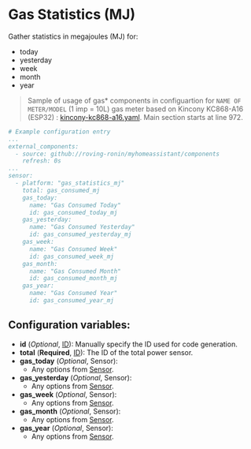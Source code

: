 # Gas Statistics (MJ)

Gather statistics in megajoules (MJ) for:
* today
* yesterday
* week
* month
* year

> Sample of usage of gas* components in configuartion for `NAME OF METER/MODEL` (1 imp = 10L) gas meter based on Kincony KC868-A16 (ESP32) : [kincony-kc868-a16.yaml](../../esphome/kincony-kc868-a16.yaml). Main section starts at line 972.

```yaml
# Example configuration entry
...
external_components:
  - source: github://roving-ronin/myhomeassistant/components
    refresh: 0s
...
sensor:
  - platform: "gas_statistics_mj"
    total: gas_consumed_mj
    gas_today:
      name: "Gas Consumed Today"
      id: gas_consumed_today_mj
    gas_yesterday:
      name: "Gas Consumed Yesterday"
      id: gas_consumed_yesterday_mj
    gas_week:
      name: "Gas Consumed Week"
      id: gas_consumed_week_mj
    gas_month:
      name: "Gas Consumed Month"
      id: gas_consumed_month_mj
    gas_year:
      name: "Gas Consumed Year"
      id: gas_consumed_year_mj
```

## Configuration variables:
* **id** (*Optional*, [ID](https://esphome.io/guides/configuration-types.html#config-id)): Manually specify the ID used for code generation.
* **total** (**Required**, [ID](https://esphome.io/guides/configuration-types.html#config-id)): The ID of the total power sensor.
* **gas_today** (*Optional*, Sensor):
  * Any options from [Sensor](https://esphome.io/components/sensor/index.html#config-sensor).
* **gas_yesterday** (*Optional*, Sensor):
  * Any options from [Sensor](https://esphome.io/components/sensor/index.html#config-sensor).
* **gas_week** (*Optional*, Sensor):
  * Any options from [Sensor](https://esphome.io/components/sensor/index.html#config-sensor).
* **gas_month** (*Optional*, Sensor):
  * Any options from [Sensor](https://esphome.io/components/sensor/index.html#config-sensor).
* **gas_year** (*Optional*, Sensor):
  * Any options from [Sensor](https://esphome.io/components/sensor/index.html#config-sensor).
